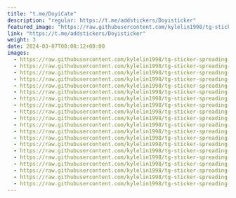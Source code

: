 ```yaml
---
title: "t.me/DoyiCate"
description: "regular: https://t.me/addstickers/Doyisticker"
featured_image: "https://raw.githubusercontent.com/kylelin1998/tg-sticker-spreading-worldwide-images/main/img/59518300-a948-4081-b031-723c4c740030.jpg"
link: "https://t.me/addstickers/Doyisticker"
weight: 3
date: 2024-03-07T08:08:12+08:00
images:
  - https://raw.githubusercontent.com/kylelin1998/tg-sticker-spreading-worldwide-images/main/img/59518300-a948-4081-b031-723c4c740030.jpg
  - https://raw.githubusercontent.com/kylelin1998/tg-sticker-spreading-worldwide-images/main/img/473c1bf5-6353-4c31-8a5f-1b1092ca04c6.jpg
  - https://raw.githubusercontent.com/kylelin1998/tg-sticker-spreading-worldwide-images/main/img/c3edb4d7-9e86-4272-b47d-b3bd67d9a1cc.jpg
  - https://raw.githubusercontent.com/kylelin1998/tg-sticker-spreading-worldwide-images/main/img/d518bcb1-f794-415a-8f90-06e18cfcc1ea.jpg
  - https://raw.githubusercontent.com/kylelin1998/tg-sticker-spreading-worldwide-images/main/img/fb1a318e-6301-4883-8686-1bbc322220ae.jpg
  - https://raw.githubusercontent.com/kylelin1998/tg-sticker-spreading-worldwide-images/main/img/266e9db3-e987-425c-b605-db8f206e50e6.jpg
  - https://raw.githubusercontent.com/kylelin1998/tg-sticker-spreading-worldwide-images/main/img/6f39876b-976f-461f-9722-db7238e9680e.jpg
  - https://raw.githubusercontent.com/kylelin1998/tg-sticker-spreading-worldwide-images/main/img/1bf4e73f-69b3-49f7-b55b-0a76dcf64ee5.jpg
  - https://raw.githubusercontent.com/kylelin1998/tg-sticker-spreading-worldwide-images/main/img/dfabb6b7-024c-4305-b45b-f2a1eceb4229.jpg
  - https://raw.githubusercontent.com/kylelin1998/tg-sticker-spreading-worldwide-images/main/img/a2fc7b21-1a4d-463b-9a0c-f80ee4cb3254.jpg
  - https://raw.githubusercontent.com/kylelin1998/tg-sticker-spreading-worldwide-images/main/img/7b607ab9-37e4-4203-8dd6-1926507339f1.jpg
  - https://raw.githubusercontent.com/kylelin1998/tg-sticker-spreading-worldwide-images/main/img/a5f1dd9a-4900-4e14-a017-156de121b372.jpg
  - https://raw.githubusercontent.com/kylelin1998/tg-sticker-spreading-worldwide-images/main/img/a081d61e-251e-45e2-9068-d7039aabdf59.jpg
  - https://raw.githubusercontent.com/kylelin1998/tg-sticker-spreading-worldwide-images/main/img/7d4fa060-4dbe-454b-9558-72062b0faf88.jpg
  - https://raw.githubusercontent.com/kylelin1998/tg-sticker-spreading-worldwide-images/main/img/aadc3b00-c277-4ca9-a354-61f8cb918dfc.jpg
  - https://raw.githubusercontent.com/kylelin1998/tg-sticker-spreading-worldwide-images/main/img/331c030b-c117-4f42-a20c-0f566cb0c2d6.jpg
  - https://raw.githubusercontent.com/kylelin1998/tg-sticker-spreading-worldwide-images/main/img/66ece564-a036-4c42-b1bc-0bddbb0898d1.jpg
  - https://raw.githubusercontent.com/kylelin1998/tg-sticker-spreading-worldwide-images/main/img/5691ec8f-e9f3-4569-ae64-bdce1d22e8b3.jpg
  - https://raw.githubusercontent.com/kylelin1998/tg-sticker-spreading-worldwide-images/main/img/cf605b40-cd02-400d-b256-cbaa2506c42c.jpg
  - https://raw.githubusercontent.com/kylelin1998/tg-sticker-spreading-worldwide-images/main/img/1192fd50-702a-4a06-854e-a149b4f0d856.jpg
---
```

